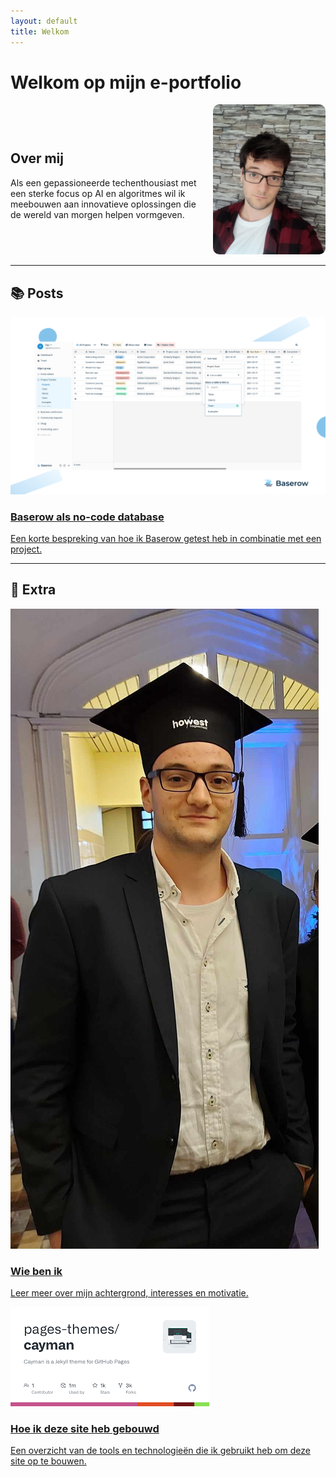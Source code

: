 ```yaml
---
layout: default
title: Welkom
---
```


# Welkom op mijn e-portfolio

<div style="display: flex; align-items: center; justify-content: space-between; gap: 20px; flex-wrap: wrap;">
  <div style="flex: 1; min-width: 250px;">
    <h2>Over mij</h2>
    <p>
      Als een gepassioneerde techenthousiast met een sterke focus op AI en algoritmes wil ik
      meebouwen aan innovatieve oplossingen die de wereld van morgen helpen vormgeven.
    </p>
  </div>
  <div style="flex-shrink: 0;">
    <img src="assets/img/20230913_124810.jpg" alt="Jensen Caestecker" style="width: 180px; border-radius: 10px;">
  </div>
</div>

---

## 📚 Posts

<div class="card-grid">

  <div class="card">
    <a href="/posts/2024-10-22-baserow.html">
      <img src="/assets/img/baserow.png" alt="Baserow als no-code database" />
      <h3>Baserow als no-code database</h3>
      <p>Een korte bespreking van hoe ik Baserow getest heb in combinatie met een project.</p>
    </a>
  </div>

  <!-- Voeg hier handmatig meer posts toe zoals hierboven -->

</div>

---

## 📄 Extra

<div class="card-grid">

  <div class="card">
    <a href="/over/">
      <img src="/assets/img/20250531_165136.jpg" alt="Wie ben ik" />
      <h3>Wie ben ik</h3>
      <p>Leer meer over mijn achtergrond, interesses en motivatie.</p>
    </a>
  </div>

  <div class="card">
    <a href="/how-i-built-this/">
      <img src="/assets/img/site-workflow.png" alt="Hoe ik deze site heb gebouwd" />
      <h3>Hoe ik deze site heb gebouwd</h3>
      <p>Een overzicht van de tools en technologieën die ik gebruikt heb om deze site op te bouwen.</p>
    </a>
  </div>
</div>
